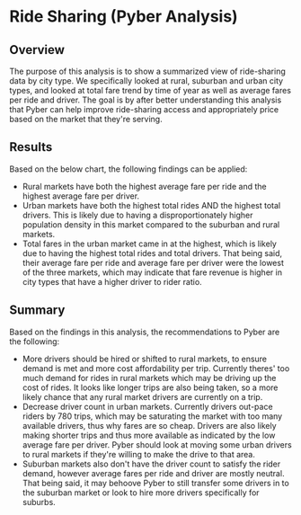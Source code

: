# Ride Sharing (Pyber Analysis)

## Overview

The purpose of this analysis is to show a summarized view of ride-sharing data by city type.  We specifically looked at rural, suburban and urban city types, and looked at total fare trend by time of year as well as average fares per ride and driver.  The goal is by after better understanding this analysis that Pyber can help improve ride-sharing access and appropriately price based on the market that they're serving.

## Results

Based on the below chart, the following findings can be applied:
  - Rural markets have both the highest average fare per ride and the highest average fare per driver.
  - Urban markets have both the highest total rides AND the highest total drivers.  This is likely due to having a disproportionately higher population density in this market compared to the suburban and rural markets.
  - Total fares in the urban market came in at the highest, which is likely due to having the highest total rides and total drivers.  That being said, their average fare per ride and average fare per driver were the lowest of the three markets, which may indicate that fare revenue is higher in city types that have a higher driver to rider ratio. 

## Summary

Based on the findings in this analysis, the recommendations to Pyber are the following:
  - More drivers should be hired or shifted to rural markets, to ensure demand is met and more cost affordability per trip.  Currently theres' too much demand for rides in rural markets which may be driving up the cost of rides.  It looks like longer trips are also being taken, so a more likely chance that any rural market drivers are currently on a trip.
  - Decrease driver count in urban markets.  Currently drivers out-pace riders by 780 trips, which may be saturating the market with too many available drivers, thus why fares are so cheap.  Drivers are also likely making shorter trips and thus more available as indicated by the low average fare per driver.  Pyber should look at moving some urban drivers to rural markets if they're willing to make the drive to that area.
  - Suburban markets also don't have the driver count to satisfy the rider demand, however average fares per ride and driver are mostly neutral.  That being said, it may behoove Pyber to still transfer some drivers in to the suburban market or look to hire more drivers specifically for suburbs.
